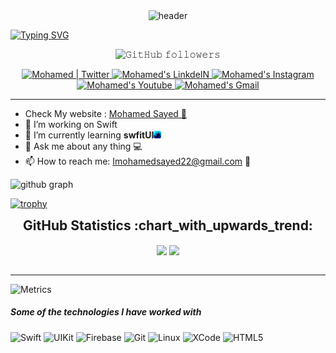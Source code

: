 

<p align="center">
</p>

<p align="center">
  <img align="center" width="80%" src="https://media.giphy.com/media/iIqmM5tTjmpOB9mpbn/giphy.gif" alt="header"/>
  <br>
 
</p>

[![Typing SVG](https://readme-typing-svg.herokuapp.com?font=Cairo&color=%233FF759&center=true&vCenter=true&lines=Hello+My+Name+Is+Mohammed+sayed+%F0%9F%A4%97;IOS+Developer%F0%9F%91%A8%F0%9F%8F%BB%E2%80%8D%F0%9F%92%BB;Welcome+To+My+Github%F0%9F%8E%A9)](https://git.io/typing-svg)

<p align="center">
<img alt="𝙶𝚒𝚝𝙷𝚞𝚋 𝚏𝚘𝚕𝚕𝚘𝚠𝚎𝚛𝚜" src="https://img.shields.io/github/followers/MohamediosDev?label=Followers&style=social">
</p>

<p align="center">
<a href="https://twitter.com/Soda227_4">
  <img align="centre" alt="Mohamed | Twitter" width="45px" src="https://cdn3.iconfinder.com/data/icons/social-media-circle/512/circle-twitter-512.png" />
</a>
<a href="https://www.linkedin.com/in/mohamed-sayed-abd-el-maksoud22/">
  <img align="centre" alt="Mohamed's LinkdeIN" width="45px" src="https://cdn.iconscout.com/icon/free/png-256/linkedin-42-151143.png" />
</a>
<a href="https://www.instagram.com/dev.soda.227/">
  <img align="centre" alt="Mohamed's Instagram" width="45px" src="https://www.pngkey.com/png/full/283-2831746_insta-icon-instagram.png" />
</a>
<a href="https://www.youtube.com/channel/UCoMY_YmmIrBw1Umgbu_dT_Q">
  <img align="centre" alt="Mohamed's Youtube" width="45px" src="https://cdn3.iconfinder.com/data/icons/capsocial-round/500/youtube-512.png" />
</a>
 <a href="https://www.imohamedsayed22@gmail.com">
  <img align="centre" alt="Mohamed's Gmail" width="45px"  src ="https://cdn.icon-icons.com/icons2/730/PNG/512/gmail_icon-icons.com_62758.png"
/>
</a> 
</p>







---------------------------------------------------
- Check My website : <a href="https://mohamediosdev.github.io/My-Portfilo/"> Mohamed Sayed 🚀 </a>
- 🔭 I’m working on Swift 
- 🌱 I’m currently learning **swfitUI**<img src="https://github.com/ioslam/ioslam/blob/main/swiftui.png" width="12px">
- 💬 Ask me about any thing 💻
- 📫 How to reach me: Imohamedsayed22@gmail.com 🚀 
 


![github graph](https://activity-graph.herokuapp.com/graph?username=MohamediosDev&theme=react-dark)



[![trophy](https://github-profile-trophy.vercel.app/?username=MohamediosDev&theme=chalk)](https://github.com/ryo-ma/github-profile-trophy)


<div align="center">
<h2 style="margin: 5px 10px;">GitHub Statistics :chart_with_upwards_trend:</h2> 
<div style="display: flex; align-items: center; justify-content: center;">

[![](https://github-readme-stats.vercel.app/api?username=MohamediosDev&show_icons=true&theme=tokyonight&hide_border=true&locale=en)](https://github.com/garbinmarcelo)
[![](https://github-readme-streak-stats.herokuapp.com/?user=MohamediosDev&theme=tokyonight&hide_border=true)](https://github.com/MohamediosDev)

</div>
</div>


---------------------------------------------------

 ![Metrics](https://metrics.lecoq.io/MohamediosDev)


##### Some of the technologies I have worked with
![Swift](https://img.shields.io/badge/Swift-222222?style=flat&logo=swift)
![UIKit](https://img.shields.io/badge/UIKit-222222?style=flat&logo=UIKit)
![Firebase](https://img.shields.io/badge/Firebase-222222?style=flat&logo=firebase)
![Git](https://img.shields.io/badge/-Git-222222?style=flat&logo=git&logoColor=F05032)
![Linux](https://img.shields.io/badge/-Linux-222222?style=flat&logo=linux&logoColor=FCC624)
![XCode](https://img.shields.io/badge/-XCode-222222?style=flat&logo=XCode&logoColor=1575F9)
![HTML5](https://img.shields.io/badge/HTML5-222222?style=flat&logo=html5)

